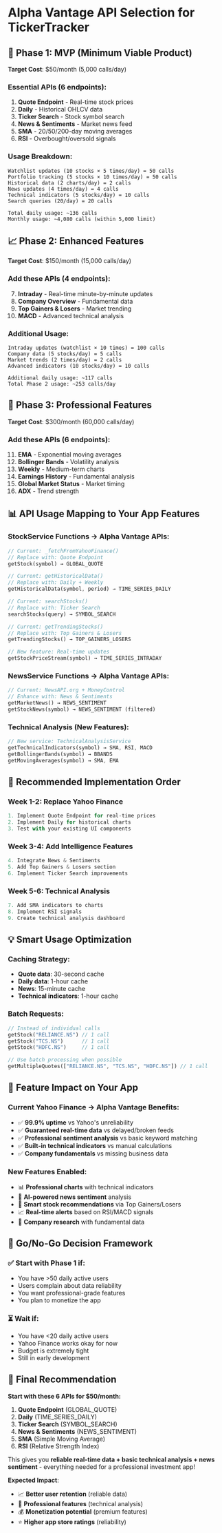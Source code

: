 # Alpha Vantage API Selection for TickerTracker

## 🎯 **Phase 1: MVP (Minimum Viable Product)**
**Target Cost**: $50/month (5,000 calls/day)

### Essential APIs (6 endpoints):
1. **Quote Endpoint** - Real-time stock prices
2. **Daily** - Historical OHLCV data  
3. **Ticker Search** - Stock symbol search
4. **News & Sentiments** - Market news feed
5. **SMA** - 20/50/200-day moving averages
6. **RSI** - Overbought/oversold signals

### Usage Breakdown:
```
Watchlist updates (10 stocks × 5 times/day) = 50 calls
Portfolio tracking (5 stocks × 10 times/day) = 50 calls  
Historical data (2 charts/day) = 2 calls
News updates (4 times/day) = 4 calls
Technical indicators (5 stocks/day) = 10 calls
Search queries (20/day) = 20 calls

Total daily usage: ~136 calls
Monthly usage: ~4,080 calls (within 5,000 limit)
```

## 📈 **Phase 2: Enhanced Features** 
**Target Cost**: $150/month (15,000 calls/day)

### Add these APIs (4 endpoints):
7. **Intraday** - Real-time minute-by-minute updates
8. **Company Overview** - Fundamental data
9. **Top Gainers & Losers** - Market trending
10. **MACD** - Advanced technical analysis

### Additional Usage:
```
Intraday updates (watchlist × 10 times) = 100 calls
Company data (5 stocks/day) = 5 calls
Market trends (2 times/day) = 2 calls  
Advanced indicators (10 stocks/day) = 10 calls

Additional daily usage: ~117 calls
Total Phase 2 usage: ~253 calls/day
```

## 🚀 **Phase 3: Professional Features**
**Target Cost**: $300/month (60,000 calls/day)

### Add these APIs (6 endpoints):
11. **EMA** - Exponential moving averages
12. **Bollinger Bands** - Volatility analysis  
13. **Weekly** - Medium-term charts
14. **Earnings History** - Fundamental analysis
15. **Global Market Status** - Market timing
16. **ADX** - Trend strength

## 📊 **API Usage Mapping to Your App Features**

### StockService Functions → Alpha Vantage APIs:

```dart
// Current: _fetchFromYahooFinance()
// Replace with: Quote Endpoint
getStock(symbol) → GLOBAL_QUOTE

// Current: getHistoricalData()  
// Replace with: Daily + Weekly
getHistoricalData(symbol, period) → TIME_SERIES_DAILY

// Current: searchStocks()
// Replace with: Ticker Search  
searchStocks(query) → SYMBOL_SEARCH

// Current: getTrendingStocks()
// Replace with: Top Gainers & Losers
getTrendingStocks() → TOP_GAINERS_LOSERS

// New feature: Real-time updates
getStockPriceStream(symbol) → TIME_SERIES_INTRADAY
```

### NewsService Functions → Alpha Vantage APIs:

```dart
// Current: NewsAPI.org + MoneyControl
// Enhance with: News & Sentiments  
getMarketNews() → NEWS_SENTIMENT
getStockNews(symbol) → NEWS_SENTIMENT (filtered)
```

### Technical Analysis (New Features):

```dart
// New service: TechnicalAnalysisService
getTechnicalIndicators(symbol) → SMA, RSI, MACD
getBollingerBands(symbol) → BBANDS  
getMovingAverages(symbol) → SMA, EMA
```

## 🎯 **Recommended Implementation Order**

### Week 1-2: Replace Yahoo Finance
```dart
1. Implement Quote Endpoint for real-time prices
2. Implement Daily for historical charts
3. Test with your existing UI components
```

### Week 3-4: Add Intelligence Features  
```dart
4. Integrate News & Sentiments
5. Add Top Gainers & Losers section
6. Implement Ticker Search improvements
```

### Week 5-6: Technical Analysis
```dart
7. Add SMA indicators to charts
8. Implement RSI signals  
9. Create technical analysis dashboard
```

## 💡 **Smart Usage Optimization**

### Caching Strategy:
- **Quote data**: 30-second cache
- **Daily data**: 1-hour cache  
- **News**: 15-minute cache
- **Technical indicators**: 1-hour cache

### Batch Requests:
```dart
// Instead of individual calls
getStock("RELIANCE.NS") // 1 call
getStock("TCS.NS")      // 1 call  
getStock("HDFC.NS")     // 1 call

// Use batch processing when possible
getMultipleQuotes(["RELIANCE.NS", "TCS.NS", "HDFC.NS"]) // 1 call
```

## 📱 **Feature Impact on Your App**

### Current Yahoo Finance → Alpha Vantage Benefits:
- ✅ **99.9% uptime** vs Yahoo's unreliability
- ✅ **Guaranteed real-time data** vs delayed/broken feeds
- ✅ **Professional sentiment analysis** vs basic keyword matching
- ✅ **Built-in technical indicators** vs manual calculations
- ✅ **Company fundamentals** vs missing business data

### New Features Enabled:
- 📊 **Professional charts** with technical indicators
- 📰 **AI-powered news sentiment** analysis  
- 🎯 **Smart stock recommendations** via Top Gainers/Losers
- 📈 **Real-time alerts** based on RSI/MACD signals
- 🏢 **Company research** with fundamental data

## 🚦 **Go/No-Go Decision Framework**

### ✅ **Start with Phase 1 if:**
- You have >50 daily active users
- Users complain about data reliability  
- You want professional-grade features
- You plan to monetize the app

### ⏳ **Wait if:**
- You have <20 daily active users
- Yahoo Finance works okay for now
- Budget is extremely tight
- Still in early development

## 🎯 **Final Recommendation**

**Start with these 6 APIs for $50/month:**

1. **Quote Endpoint** (GLOBAL_QUOTE)
2. **Daily** (TIME_SERIES_DAILY)  
3. **Ticker Search** (SYMBOL_SEARCH)
4. **News & Sentiments** (NEWS_SENTIMENT)
5. **SMA** (Simple Moving Average)
6. **RSI** (Relative Strength Index)

This gives you **reliable real-time data + basic technical analysis + news sentiment** - everything needed for a professional investment app!

**Expected Impact**: 
- 📈 **Better user retention** (reliable data)
- 🚀 **Professional features** (technical analysis)  
- 💰 **Monetization potential** (premium features)
- ⭐ **Higher app store ratings** (reliability)
